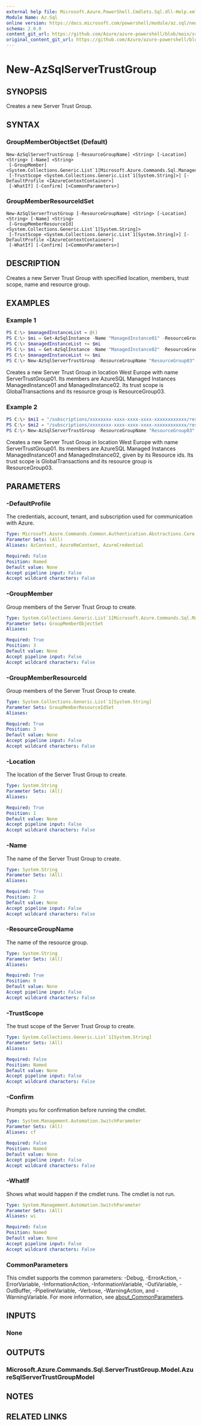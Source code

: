 ```yaml
---
external help file: Microsoft.Azure.PowerShell.Cmdlets.Sql.dll-Help.xml
Module Name: Az.Sql
online version: https://docs.microsoft.com/powershell/module/az.sql/new-azsqlservertrustgroup
schema: 2.0.0
content_git_url: https://github.com/Azure/azure-powershell/blob/main/src/Sql/Sql/help/New-AzSqlServerTrustGroup.md
original_content_git_url: https://github.com/Azure/azure-powershell/blob/main/src/Sql/Sql/help/New-AzSqlServerTrustGroup.md
---
```


# New-AzSqlServerTrustGroup

## SYNOPSIS
Creates a new Server Trust Group.

## SYNTAX

### GroupMemberObjectSet (Default)
```
New-AzSqlServerTrustGroup [-ResourceGroupName] <String> [-Location] <String> [-Name] <String>
 [-GroupMember] <System.Collections.Generic.List`1[Microsoft.Azure.Commands.Sql.ManagedInstance.Model.AzureSqlManagedInstanceModel]>
 [-TrustScope <System.Collections.Generic.List`1[System.String]>] [-DefaultProfile <IAzureContextContainer>]
 [-WhatIf] [-Confirm] [<CommonParameters>]
```

### GroupMemberResourceIdSet
```
New-AzSqlServerTrustGroup [-ResourceGroupName] <String> [-Location] <String> [-Name] <String>
 [-GroupMemberResourceId] <System.Collections.Generic.List`1[System.String]>
 [-TrustScope <System.Collections.Generic.List`1[System.String]>] [-DefaultProfile <IAzureContextContainer>]
 [-WhatIf] [-Confirm] [<CommonParameters>]
```

## DESCRIPTION
Creates a new Server Trust Group with specified location, members, trust scope, name and resource group.

## EXAMPLES

### Example 1
```powershell
PS C:\> $managedInstanceList = @()
PS C:\> $mi = Get-AzSqlInstance -Name "ManagedInstance01" -ResourceGroupName "ResourceGroup01"
PS C:\> $managedInstanceList += $mi
PS C:\> $mi = Get-AzSqlInstance -Name "ManagedInstance02" -ResourceGroupName "ResourceGroup02"
PS C:\> $managedInstanceList += $mi
PS C:\> New-AzSqlServerTrustGroup -ResourceGroupName "ResourceGroup03" -Location "West Europe" -Name "ServerTrustGroup01" -GroupMember $managedInstanceList -TrustScope "GlobalTransactions"
```

Creates a new Server Trust Group in location West Europe with name ServerTrustGroup01. Its members are AzureSQL Managed Instances ManagedInstance01 and ManagedInstance02. Its trust scope is GlobalTransactions and its resource group is ResourceGroup03.

### Example 2
```powershell
PS C:\> $mi1 = "/subscriptions/xxxxxxxx-xxxx-xxxx-xxxx-xxxxxxxxxxxx/resourceGroups/ResourceGroup01/providers/Microsoft.Sql/managedInstances/ManagedInstance01"
PS C:\> $mi2 = "/subscriptions/xxxxxxxx-xxxx-xxxx-xxxx-xxxxxxxxxxxx/resourceGroups/ResourceGroup02/providers/Microsoft.Sql/managedInstances/ManagedInstance02"
PS C:\> New-AzSqlServerTrustGroup -ResourceGroupName "ResourceGroup03" -Location "West Europe" -Name "ServerTrustGroup01" -GroupMemberResourceId $mi1,$mi2 -TrustScope "GlobalTransactions"
```

Creates a new Server Trust Group in location West Europe with name ServerTrustGroup01. Its members are AzureSQL Managed Instances ManagedInstance01 and ManagedInstance02, given by its Resource ids. Its trust scope is GlobalTransactions and its resource group is ResourceGroup03.

## PARAMETERS

### -DefaultProfile
The credentials, account, tenant, and subscription used for communication with Azure.

```yaml
Type: Microsoft.Azure.Commands.Common.Authentication.Abstractions.Core.IAzureContextContainer
Parameter Sets: (All)
Aliases: AzContext, AzureRmContext, AzureCredential

Required: False
Position: Named
Default value: None
Accept pipeline input: False
Accept wildcard characters: False
```

### -GroupMember
Group members of the Server Trust Group to create.

```yaml
Type: System.Collections.Generic.List`1[Microsoft.Azure.Commands.Sql.ManagedInstance.Model.AzureSqlManagedInstanceModel]
Parameter Sets: GroupMemberObjectSet
Aliases:

Required: True
Position: 3
Default value: None
Accept pipeline input: False
Accept wildcard characters: False
```

### -GroupMemberResourceId
Group members of the Server Trust Group to create.

```yaml
Type: System.Collections.Generic.List`1[System.String]
Parameter Sets: GroupMemberResourceIdSet
Aliases:

Required: True
Position: 3
Default value: None
Accept pipeline input: False
Accept wildcard characters: False
```

### -Location
The location of the Server Trust Group to create.

```yaml
Type: System.String
Parameter Sets: (All)
Aliases:

Required: True
Position: 1
Default value: None
Accept pipeline input: False
Accept wildcard characters: False
```

### -Name
The name of the Server Trust Group to create.

```yaml
Type: System.String
Parameter Sets: (All)
Aliases:

Required: True
Position: 2
Default value: None
Accept pipeline input: False
Accept wildcard characters: False
```

### -ResourceGroupName
The name of the resource group.

```yaml
Type: System.String
Parameter Sets: (All)
Aliases:

Required: True
Position: 0
Default value: None
Accept pipeline input: False
Accept wildcard characters: False
```

### -TrustScope
The trust scope of the Server Trust Group to create.

```yaml
Type: System.Collections.Generic.List`1[System.String]
Parameter Sets: (All)
Aliases:

Required: False
Position: Named
Default value: None
Accept pipeline input: False
Accept wildcard characters: False
```

### -Confirm
Prompts you for confirmation before running the cmdlet.

```yaml
Type: System.Management.Automation.SwitchParameter
Parameter Sets: (All)
Aliases: cf

Required: False
Position: Named
Default value: None
Accept pipeline input: False
Accept wildcard characters: False
```

### -WhatIf
Shows what would happen if the cmdlet runs. The cmdlet is not run.

```yaml
Type: System.Management.Automation.SwitchParameter
Parameter Sets: (All)
Aliases: wi

Required: False
Position: Named
Default value: None
Accept pipeline input: False
Accept wildcard characters: False
```

### CommonParameters
This cmdlet supports the common parameters: -Debug, -ErrorAction, -ErrorVariable, -InformationAction, -InformationVariable, -OutVariable, -OutBuffer, -PipelineVariable, -Verbose, -WarningAction, and -WarningVariable. For more information, see [about_CommonParameters](http://go.microsoft.com/fwlink/?LinkID=113216).

## INPUTS

### None

## OUTPUTS

### Microsoft.Azure.Commands.Sql.ServerTrustGroup.Model.AzureSqlServerTrustGroupModel

## NOTES

## RELATED LINKS

